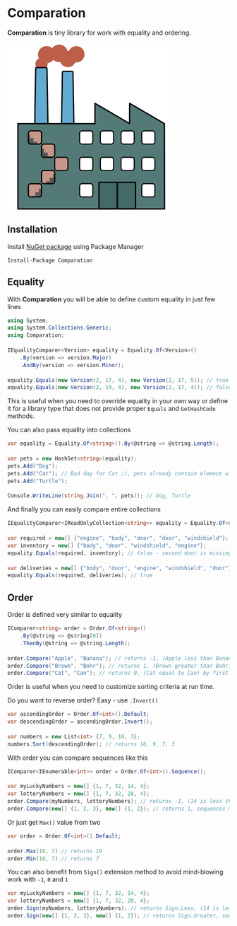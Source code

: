 # Comparation

__Comparation__ is tiny library for work with equality and ordering.

![Comparation](logo.svg)

## Installation

Install [NuGet package](https://www.nuget.org/packages/Comparation/) using Package Manager

```
Install-Package Comparation
```

## Equality

With __Comparation__ you will be able to define custom equality in just few lines

```csharp
using System;
using System.Collections.Generic;
using Comparation;

IEqualityComparer<Version> equality = Equality.Of<Version>()
    .By(version => version.Major)
    .AndBy(version => version.Minor);

equality.Equals(new Version(2, 17, 4), new Version(2, 17, 5)); // true
equality.Equals(new Version(2, 19, 4), new Version(2, 17, 4)); // false, Minor components are different
```

This is useful when you need to override equality in your own way or define it for a library type
that does not provide proper `Equals` and `GetHashCode` methods.

You can also pass equality into collections

```csharp
var equality = Equality.Of<string>().By(@string => @string.Length);

var pets = new HashSet<string>(equality);
pets.Add("Dog");
pets.Add("Cat"); // Bad day for Cat ;), pets already contain element with length 3
pets.Add("Turtle");

Console.WriteLine(string.Join(", ", pets)); // Dog, Turtle
```

And finally you can easily compare entire collections

```csharp
IEqualityComparer<IReadOnlyCollection<string>> equality = Equality.Of<string>().Collection();

var required = new[] {"engine", "body", "door", "door", "windshield"};
var inventory = new[] {"body", "door", "windshield", "engine"};
equality.Equals(required, inventory); // false - second door is missing

var deliveries = new[] {"body", "door", "engine", "windshield", "door"};
equality.Equals(required, deliveries); // true
```

## Order

Order is defined very similar to equality

```csharp
IComparer<string> order = Order.Of<string>()
    .By(@string => @string[0])
    .ThenBy(@string => @string.Length);

order.Compare("Apple", "Banana"); // returns -1, (Apple less than Banana) by first letter
order.Compare("Brown", "Bohr"); // returns 1, (Brown greater than Bohr) by length since first letters are same
order.Compare("Cat", "Can"); // returns 0, (Cat equal to Can) by first letter and length
```

Order is useful when you need to customize sorting criteria at run time.

Do you want to reverse order? Easy - use `.Invert()`

```csharp
var ascendingOrder = Order.Of<int>().Default;
var descendingOrder = ascendingOrder.Invert();

var numbers = new List<int> {7, 9, 16, 3};
numbers.Sort(descendingOrder); // returns 16, 9, 7, 3
```

With order you can compare sequences like this

```csharp
IComparer<IEnumerable<int>> order = Order.Of<int>().Sequence();

var myLuckyNumbers = new[] {1, 7, 32, 14, 4};
var lotteryNumbers = new[] {1, 7, 32, 28, 4};
order.Compare(myNumbers, lotteryNumbers); // returns -1, (14 is less than 28)
order.Compare(new[] {1, 2, 3}, new[] {1, 2}); // returns 1, sequences match by prefix, but first is longer
```

Or just get `Max()` value from two

```csharp
var order = Order.Of<int>().Default;

order.Max(19, 7) // returns 19
order.Min(19, 7) // returns 7
```

You can also benefit from `Sign()` extension method to avoid mind-blowing work with `-1`, `0` and `1`

```csharp
var myLuckyNumbers = new[] {1, 7, 32, 14, 4};
var lotteryNumbers = new[] {1, 7, 32, 28, 4};
order.Sign(myNumbers, lotteryNumbers); // returns Sign.Less, (14 is less than 28)
order.Sign(new[] {1, 2, 3}, new[] {1, 2}); // returns Sign.Greater, sequences match by prefix, but first is longer
```